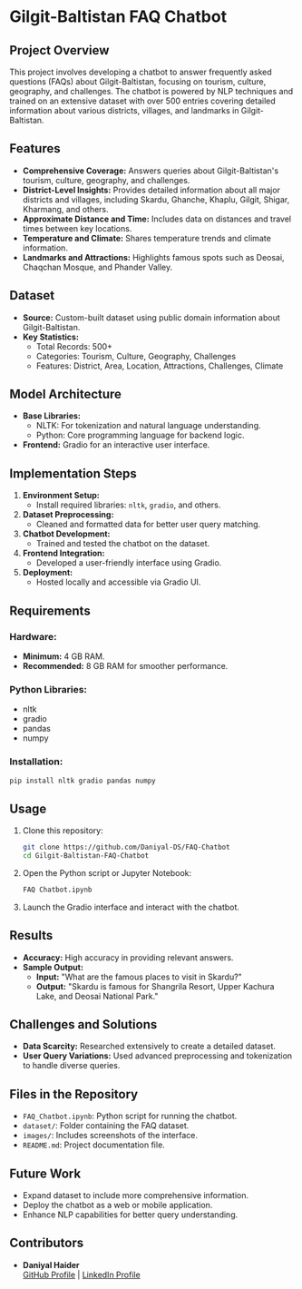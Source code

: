 # Gilgit-Baltistan FAQ Chatbot

## Project Overview
This project involves developing a chatbot to answer frequently asked questions (FAQs) about Gilgit-Baltistan, focusing on tourism, culture, geography, and challenges. The chatbot is powered by NLP techniques and trained on an extensive dataset with over 500 entries covering detailed information about various districts, villages, and landmarks in Gilgit-Baltistan.

## Features
- **Comprehensive Coverage:** Answers queries about Gilgit-Baltistan's tourism, culture, geography, and challenges.
- **District-Level Insights:** Provides detailed information about all major districts and villages, including Skardu, Ghanche, Khaplu, Gilgit, Shigar, Kharmang, and others.
- **Approximate Distance and Time:** Includes data on distances and travel times between key locations.
- **Temperature and Climate:** Shares temperature trends and climate information.
- **Landmarks and Attractions:** Highlights famous spots such as Deosai, Chaqchan Mosque, and Phander Valley.

## Dataset
- **Source:** Custom-built dataset using public domain information about Gilgit-Baltistan.
- **Key Statistics:**
  - Total Records: 500+
  - Categories: Tourism, Culture, Geography, Challenges
  - Features: District, Area, Location, Attractions, Challenges, Climate

## Model Architecture
- **Base Libraries:**
  - NLTK: For tokenization and natural language understanding.
  - Python: Core programming language for backend logic.
- **Frontend:** Gradio for an interactive user interface.

## Implementation Steps
1. **Environment Setup:**
   - Install required libraries: `nltk`, `gradio`, and others.
2. **Dataset Preprocessing:**
   - Cleaned and formatted data for better user query matching.
3. **Chatbot Development:**
   - Trained and tested the chatbot on the dataset.
4. **Frontend Integration:**
   - Developed a user-friendly interface using Gradio.
5. **Deployment:**
   - Hosted locally and accessible via Gradio UI.

## Requirements
### Hardware:
- **Minimum:** 4 GB RAM.
- **Recommended:** 8 GB RAM for smoother performance.

### Python Libraries:
- nltk
- gradio
- pandas
- numpy

### Installation:
```bash
pip install nltk gradio pandas numpy
```

## Usage
1. Clone this repository:
   ```bash
   git clone https://github.com/Daniyal-DS/FAQ-Chatbot
   cd Gilgit-Baltistan-FAQ-Chatbot
   ```
2. Open the Python script or Jupyter Notebook:
   ```bash
   FAQ Chatbot.ipynb
   ```
3. Launch the Gradio interface and interact with the chatbot.

## Results
- **Accuracy:** High accuracy in providing relevant answers.
- **Sample Output:**
  - **Input:** "What are the famous places to visit in Skardu?"
  - **Output:** "Skardu is famous for Shangrila Resort, Upper Kachura Lake, and Deosai National Park."

## Challenges and Solutions
- **Data Scarcity:** Researched extensively to create a detailed dataset.
- **User Query Variations:** Used advanced preprocessing and tokenization to handle diverse queries.

## Files in the Repository
- `FAQ_Chatbot.ipynb`: Python script for running the chatbot.
- `dataset/`: Folder containing the FAQ dataset.
- `images/`: Includes screenshots of the interface.
- `README.md`: Project documentation file.

## Future Work
- Expand dataset to include more comprehensive information.
- Deploy the chatbot as a web or mobile application.
- Enhance NLP capabilities for better query understanding.

## Contributors
- **Daniyal Haider**  
  [GitHub Profile](https://github.com/Daniyal-DS) | [LinkedIn Profile](https://linkedin.com/in/Daniyal-Haider)


